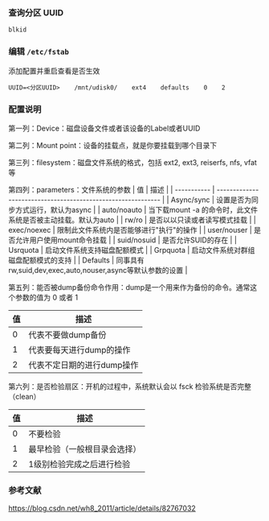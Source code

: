 ### 查询分区 UUID

```shell 
blkid
```

### 编辑 ```/etc/fstab```

添加配置并重启查看是否生效

```shell 
UUID=<分区UUID>    /mnt/udisk0/    ext4    defaults    0    2
```

### 配置说明

第一列：Device：磁盘设备文件或者该设备的Label或者UUID

第二列：Mount point：设备的挂载点，就是你要挂载到哪个目录下

第三列：filesystem：磁盘文件系统的格式，包括 ext2, ext3, reiserfs, nfs, vfat 等

第四列：parameters：文件系统的参数
| 值 | 描述 |
| ----------- | ------------------------------------------------------------ |
| Async/sync  | 设置是否为同步方式运行，默认为async                         |
| auto/noauto | 当下载mount -a 的命令时，此文件系统是否被主动挂载。默认为auto |
| rw/ro       | 是否以以只读或者读写模式挂载                                 |
| exec/noexec | 限制此文件系统内是否能够进行"执行"的操作                     |
| user/nouser | 是否允许用户使用mount命令挂载                                |
| suid/nosuid | 是否允许SUID的存在                                           |
| Usrquota    | 启动文件系统支持磁盘配额模式                                 |
| Grpquota    | 启动文件系统对群组磁盘配额模式的支持                         |
| Defaults    | 同事具有rw,suid,dev,exec,auto,nouser,async等默认参数的设置   |

第五列：能否被dump备份命令作用：dump是一个用来作为备份的命令。通常这个参数的值为 0 或者 1

| 值   | 描述                     |
|  ---- | ---------------------------- |
| 0    | 代表不要做dump备份         |
| 1    | 代表要每天进行dump的操作   |
| 2    | 代表不定日期的进行dump操作 |

第六列：是否检验扇区：开机的过程中，系统默认会以 fsck 检验系统是否完整（clean）

| 值   | 描述                     |
|  ---- | ---------------------------- |
| 0    | 不要检验                     |
| 1    | 最早检验（一般根目录会选择） |
| 2    | 1级别检验完成之后进行检验    |

### 参考文献

https://blog.csdn.net/wh8_2011/article/details/82767032

